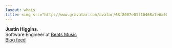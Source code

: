```yaml
---
layout: whois
title: <img src="http://www.gravatar.com/avatar/68f8007e01f10468a7e6a0073470737f?s=800" class="avatar" />whois
---
```


**Justin Higgins**. <br />
Software Engineer at [Beats Music](https://beatsmusic.com)
<br />
[Blog feed](/feed.xml)
